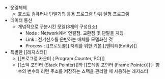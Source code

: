 - 운영체제
	- 호스트 컴퓨터나 단말기의 응용 프로그램 단위 실행 프로그램
- 데이터 통신
	- 개념적으로 구분시킨 모델(3개의 구성요소)
		- Node : Network에서 연결점. 교환점 및 단말을 지칭
		- Link : 전기신호를 운반하는 매체를 모델화한 것
		- Process : [[프로토콜]] 처리를 위한 기본 [[엔티티(Entity)]]
- 특별한 [[레지스터]]
	- [[프로그램 카운터 ( Program Counter, PC)]]
	- [[스택 포인터 (Stack Pointer)]]와 [[프레임 포인터 (Frame Pointer)]]는 함수의 변수와 리턴 주소를 저장하는 스택을 관리할 때 사용하는 레지스터